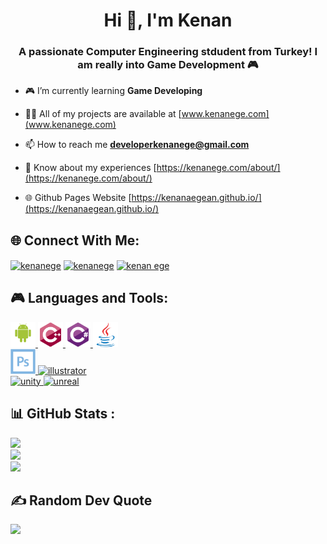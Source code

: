 <h1 align="center">Hi 👾, I'm Kenan</h1>
<h3 align="center">A passionate Computer Engineering stdudent from Turkey! I am really into Game Development 🎮</h3>

- 🎮 I’m currently learning **Game Developing**

- 👨‍💻 All of my projects are available at [www.kenanege.com](www.kenanege.com)

- 📫 How to reach me **developerkenanege@gmail.com**

- 📄 Know about my experiences [https://kenanege.com/about/](https://kenanege.com/about/)

- 🌐 Github Pages Website [https://kenanaegean.github.io/](https://kenanaegean.github.io/) 

## 🌐 Connect With Me:
<p align="left">
<a href="https://linkedin.com/in/kenanege" target="blank"><img align="center" src="https://raw.githubusercontent.com/rahuldkjain/github-profile-readme-generator/master/src/images/icons/Social/linked-in-alt.svg" alt="kenanege" height="30" width="40" /></a>
<a href="https://instagram.com/kenanege" target="blank"><img align="center" src="https://raw.githubusercontent.com/rahuldkjain/github-profile-readme-generator/master/src/images/icons/Social/instagram.svg" alt="kenanege" height="30" width="40" /></a>
<a href="https://www.youtube.com/c/kenan ege" target="blank"><img align="center" src="https://raw.githubusercontent.com/rahuldkjain/github-profile-readme-generator/master/src/images/icons/Social/youtube.svg" alt="kenan ege" height="30" width="40" /></a>
</p>

<!-- 
## 🌐Socials
[![Instagram](https://img.shields.io/badge/Instagram-%23E4405F.svg?logo=Instagram&logoColor=white)](https://instagram.com/kenanege) [![LinkedIn](https://img.shields.io/badge/LinkedIn-%230077B5.svg?logo=linkedin&logoColor=white)](https://linkedin.com/in/kenanege) [![YouTube](https://img.shields.io/badge/YouTube-%23FF0000.svg?logo=YouTube&logoColor=white)](https://youtube.com/c/UCds6Gb5gvdc6_zyXa8u5e0w) 
-->

## 🎮 Languages and Tools:
<p align="left"> 
  <a href="https://developer.android.com" target="_blank" rel="noreferrer"> <img src="https://raw.githubusercontent.com/devicons/devicon/master/icons/android/android-original-wordmark.svg" alt="android" width="40" height="40"/> </a> 
  <a href="https://www.w3schools.com/cpp/" target="_blank" rel="noreferrer"> <img src="https://raw.githubusercontent.com/devicons/devicon/master/icons/cplusplus/cplusplus-original.svg" alt="cplusplus" width="40" height="40"/> </a> 
  <a href="https://www.w3schools.com/cs/" target="_blank" rel="noreferrer"> <img src="https://raw.githubusercontent.com/devicons/devicon/master/icons/csharp/csharp-original.svg" alt="csharp" width="40" height="40"/> </a>
  <a href="https://www.java.com" target="_blank" rel="noreferrer"> <img src="https://raw.githubusercontent.com/devicons/devicon/master/icons/java/java-original.svg" alt="java" width="40" height="40"/> </a>
  <br>
  <a href="https://www.photoshop.com/en" target="_blank" rel="noreferrer"> <img src="https://raw.githubusercontent.com/devicons/devicon/master/icons/photoshop/photoshop-line.svg" alt="photoshop" width="40" height="40"/> </a>
  <a href="https://www.adobe.com/in/products/illustrator.html" target="_blank" rel="noreferrer"> <img src="https://www.vectorlogo.zone/logos/adobe_illustrator/adobe_illustrator-icon.svg" alt="illustrator" width="40" height="40"/> </a>
  <br>
  <a href="https://unity.com/" target="_blank" rel="noreferrer"> <img src="https://www.vectorlogo.zone/logos/unity3d/unity3d-icon.svg" alt="unity" width="40" height="40"/> </a> 
  <a href="https://unrealengine.com/" target="_blank" rel="noreferrer"> <img src="https://raw.githubusercontent.com/kenangundogan/fontisto/036b7eca71aab1bef8e6a0518f7329f13ed62f6b/icons/svg/brand/unreal-engine.svg" alt="unreal" width="40" height="40"/> </a> 
</p>

## 📊 GitHub Stats :
![](https://github-readme-stats.vercel.app/api?username=KenanAegean&theme=tokyonight&hide_border=false&include_all_commits=false&count_private=false)<br/>
![](https://github-readme-streak-stats.herokuapp.com/?user=KenanAegean&theme=tokyonight&hide_border=false)<br/>
![](https://github-readme-stats.vercel.app/api/top-langs/?username=KenanAegean&theme=tokyonight&hide_border=false&include_all_commits=false&count_private=false&layout=compact)


## ✍️ Random Dev Quote
![](https://quotes-github-readme.vercel.app/api?type=horizontal&theme=tokyonight)
